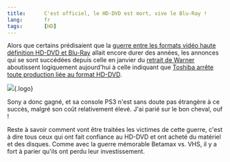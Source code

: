 ```yaml
---
title:      C'est officiel, le HD-DVD est mort, vive le Blu-Ray !
lang:       fr
tags:       [HD]
---
```


Alors que certains prédisaient que la [guerre entre les formats vidéo haute définition HD-DVD et Blu-Ray](http://www.marketing-planet.com/articles/dvd-marketing-war-sonyaeur-tm-s-blu-ray-against-toshibaaeur-tm-s-hd-dvd-91.html) allait encore durer des années, les annonces qui se sont succédées depuis celle en janvier du [retrait de Warner](http://www.engadgethd.com/2008/01/04/warner-goes-blu-ray-exclusive/) aboutissent logiquement aujourd'hui à celle indiquant que [Toshiba arrête toute production liée au format HD-DVD](http://www.engadgethd.com/2008/02/19/official-hd-dvd-dead-and-buried-format-war-is-over/).

![](/assets/logos/bluray.png){.logo}

Sony a donc gagné, et sa console PS3 n'est sans doute pas étrangère à ce succès, malgré son coût relativement élevé. J'ai parié sur le bon cheval, ouf !

Reste à savoir comment vont être traitées les victimes de cette guerre, c'est à dire tous ceux qui ont fait confiance au HD-DVD et ont acheté du matériel et des disques. Comme avec la guerre mémorable Betamax vs. VHS, il y a fort à parier qu'ils ont perdu leur investissement.
